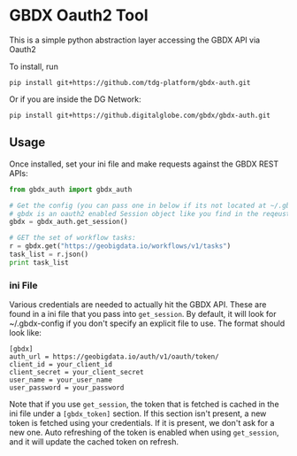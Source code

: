 # GBDX Oauth2 Tool

This is a simple python abstraction layer accessing the GBDX API via Oauth2

To install, run

```
pip install git+https://github.com/tdg-platform/gbdx-auth.git
```

Or if you are inside the DG Network:
```
pip install git+https://github.digitalglobe.com/gbdx/gbdx-auth.git
```

## Usage

Once installed, set your ini file and make requests against the GBDX REST APIs:

```python
from gbdx_auth import gbdx_auth

# Get the config (you can pass one in below if its not located at ~/.gbdx-config)
# gbdx is an oauth2 enabled Session object like you find in the reqeusts package (http://docs.python-requests.org/en/latest/user/advanced/).
gbdx = gbdx_auth.get_session()

# GET the set of workflow tasks:
r = gbdx.get("https://geobigdata.io/workflows/v1/tasks")
task_list = r.json()
print task_list
```

### ini File

Various credentials are needed to actually hit the GBDX API.  These are found in a ini file that you pass into `get_session`.  By default, it will look for ~/.gbdx-config if you don't specify an explicit file to use.  The format should look like:

```
[gbdx]
auth_url = https://geobigdata.io/auth/v1/oauth/token/
client_id = your_client_id
client_secret = your_client_secret
user_name = your_user_name
user_password = your_password
```

Note that if you use `get_session`, the token that is fetched is cached in the ini file under  a `[gbdx_token]` section.  If this section isn't present, a new token is fetched using your credentials.  If it is present, we don't ask for a new one.  Auto refreshing of the token is enabled when using `get_session`, and it will update the cached token on refresh.  